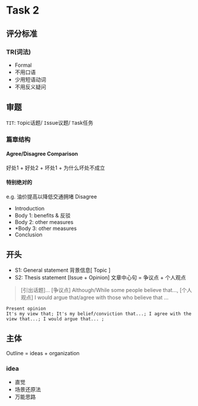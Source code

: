 # Task 2
## 评分标准
### TR(词法)
- Formal
- 不用口语
- 少用短语动词
- 不用反义疑问

## 审题
`TIT`: `T`opic话题/ `I`ssue议题/ `T`ask任务

### 篇章结构
#### Agree/Disagree Comparison
好处1 + 好处2 + 坏处1 + 为什么坏处不成立

#### 特别绝对的
e.g. 油价提高以降低交通拥堵
Disagree
- Introduction
- Body 1: benefits & 反驳
- Body 2: other measures
- *Body 3: other measures
- Conclusion

## 开头
- S1: General statement 背景信息[ Topic ]
- S2: Thesis statement [Issue + Opinion]
文章中心句 = 争议点 + 个人观点
> [引出话题]...
> [争议点] Although/While some people believe that..., [个人观点] I would argue that/agree with those who believe that ...
```
Present opinion
It's my view that; It's my belief/conviction that...; I agree with the view that...; I would argue that... ; 
```

## 主体
Outline = ideas + organization
### idea
- 直觉
- 场景还原法
- 万能思路
